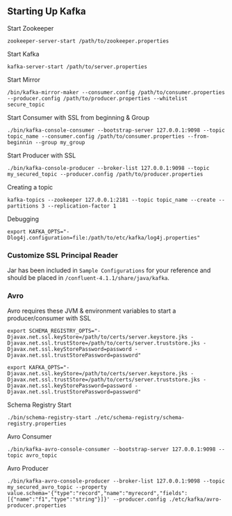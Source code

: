 ## Starting Up Kafka

Start Zookeeper
```
zookeeper-server-start /path/to/zookeeper.properties
```

Start Kafka
```
kafka-server-start /path/to/server.properties
```

Start Mirror
```
/bin/kafka-mirror-maker --consumer.config /path/to/consumer.properties --producer.config /path/to/producer.properties --whitelist secure_topic
```

Start Consumer with SSL from beginning & Group
```
./bin/kafka-console-consumer --bootstrap-server 127.0.0.1:9098 --topic topic_name --consumer.config /path/to/consumer.properties --from-beginnin --group my_group
```

Start Producer with SSL
```
./bin/kafka-console-producer --broker-list 127.0.0.1:9098 --topic my_secured_topic --producer.config /path/to/producer.properties
```

Creating a topic
```
kafka-topics --zookeeper 127.0.0.1:2181 --topic topic_name --create --partitions 3 --replication-factor 1
```

Debugging
```
export KAFKA_OPTS="-Dlog4j.configuration=file:/path/to/etc/kafka/log4j.properties"
```

### Customize SSL Principal Reader
Jar has been included in `Sample Configurations` for your reference and should be placed in `/confluent-4.1.1/share/java/kafka`.


### Avro

Avro requires these JVM & environment variables to start a producer/consumer with SSL

```
export SCHEMA_REGISTRY_OPTS="-Djavax.net.ssl.keyStore=/path/to/certs/server.keystore.jks -Djavax.net.ssl.trustStore=/path/to/certs/server.truststore.jks -Djavax.net.ssl.keyStorePassword=password -Djavax.net.ssl.trustStorePassword=password"

export KAFKA_OPTS="-Djavax.net.ssl.keyStore=/path/to/certs/server.keystore.jks -Djavax.net.ssl.trustStore=/path/to/certs/server.truststore.jks -Djavax.net.ssl.keyStorePassword=password -Djavax.net.ssl.trustStorePassword=password"
```

Schema Registry Start
```
./bin/schema-registry-start ./etc/schema-registry/schema-registry.properties
```

Avro Consumer
```
./bin/kafka-avro-console-consumer --bootstrap-server 127.0.0.1:9098 --topic avro_topic
```

Avro Producer
```
./bin/kafka-avro-console-producer --broker-list 127.0.0.1:9098 --topic my_secured_avro_topic --property value.schema='{"type":"record","name":"myrecord","fields":[{"name":"f1","type":"string"}]}' --producer.config ./etc/kafka/avro-producer.properties
```
